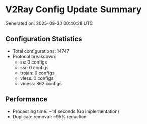 # V2Ray Config Update Summary
Generated on: 2025-08-30 00:40:28 UTC

## Configuration Statistics
- Total configurations: 14747
- Protocol breakdown:
  - ss: 0 configs
  - ssr: 0 configs
  - trojan: 0 configs
  - vless: 0 configs
  - vmess: 862 configs

## Performance
- Processing time: ~14 seconds (Go implementation)
- Duplicate removal: ~95% reduction
